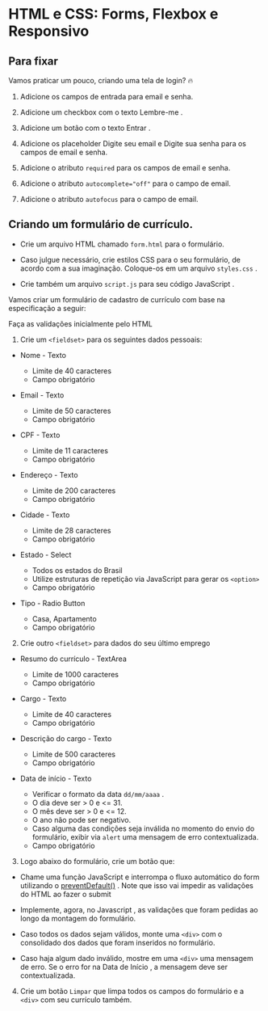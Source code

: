 # HTML e CSS: Forms, Flexbox e Responsivo

## Para fixar

Vamos praticar um pouco, criando uma tela de login? 🔥

  1. Adicione os campos de entrada para email e senha.

  2. Adicione um checkbox com o texto Lembre-me .

  3. Adicione um botão com o texto Entrar .

  4. Adicione os placeholder Digite seu email e Digite sua senha para os campos de email e senha.

  5. Adicione o atributo ```required``` para os campos de email e senha.

  6. Adicione o atributo ```autocomplete="off"``` para o campo de email.

  7. Adicione o atributo ```autofocus``` para o campo de email.

## Criando um formulário de currículo.

  * Crie um arquivo HTML chamado ```form.html``` para o formulário.

  * Caso julgue necessário, crie estilos CSS para o seu formulário, de acordo com a sua imaginação. Coloque-os em um arquivo ```styles.css``` .

  * Crie também um arquivo ```script.js``` para seu código JavaScript .

Vamos criar um formulário de cadastro de currículo com base na especificação a seguir:

Faça as validações inicialmente pelo HTML

1. Crie um ```<fieldset>``` para os seguintes dados pessoais:
  * Nome - Texto
    * Limite de 40 caracteres
    * Campo obrigatório

  * Email - Texto
    * Limite de 50 caracteres
    * Campo obrigatório

  * CPF - Texto
    * Limite de 11 caracteres
    * Campo obrigatório

  * Endereço - Texto
    * Limite de 200 caracteres
    * Campo obrigatório

  * Cidade - Texto
    * Limite de 28 caracteres
    * Campo obrigatório

  * Estado - Select
    * Todos os estados do Brasil
    * Utilize estruturas de repetição via JavaScript para gerar os ```<option>```
    * Campo obrigatório

  * Tipo - Radio Button
    * Casa, Apartamento
    * Campo obrigatório

2. Crie outro ```<fieldset>``` para dados do seu último emprego
  * Resumo do currículo - TextArea
    * Limite de 1000 caracteres
    * Campo obrigatório

  * Cargo - Texto
    * Limite de 40 caracteres
    * Campo obrigatório

  * Descrição do cargo - Texto
    * Limite de 500 caracteres
    * Campo obrigatório

  * Data de início - Texto
    * Verificar o formato da data ```dd/mm/aaaa``` .
    * O dia deve ser > 0 e <= 31.
    * O mês deve ser > 0 e <= 12.
    * O ano não pode ser negativo.
    * Caso alguma das condições seja inválida no momento do envio do formulário, exibir via ```alert``` uma mensagem de erro contextualizada.
    * Campo obrigatório

3. Logo abaixo do formulário, crie um botão que:
  * Chame uma função JavaScript e interrompa o fluxo automático do form utilizando o [preventDefault()](https://developer.mozilla.org/pt-BR/docs/Web/API/Event/preventDefault) . Note que isso vai impedir as validações do HTML ao fazer o submit

  * Implemente, agora, no Javascript , as validações que foram pedidas ao longo da montagem do formulário.

  * Caso todos os dados sejam válidos, monte uma ```<div>``` com o consolidado dos dados que foram inseridos no formulário.

  * Caso haja algum dado inválido, mostre em uma ```<div>``` uma mensagem de erro. Se o erro for na Data de Início , a mensagem deve ser contextualizada.

4. Crie um botão ```Limpar``` que limpa todos os campos do formulário e a ```<div>``` com seu currículo também.